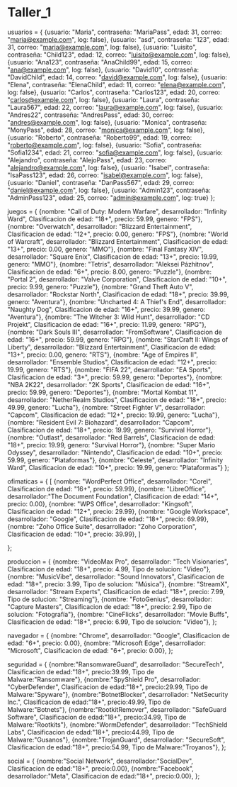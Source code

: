# Taller_1

usuarios = {
    {usuario: "Maria", contraseña: "MariaPass", edad: 31, correo: "maria@example.com", log: false},
    {usuario: "asd", contraseña: "123", edad: 31, correo: "maria@example.com", log: false},
    {usuario: "Luisito", contraseña: "Child123", edad: 12, correo: "luisito@example.com", log: false},
    {usuario: "Ana123", contraseña: "AnaChild99", edad: 15, correo: "ana@example.com", log: false},
    {usuario: "David10", contraseña: "DavidChild", edad: 14, correo: "david@example.com", log: false},
    {usuario: "Elena", contraseña: "ElenaChild", edad: 11, correo: "elena@example.com", log: false},
    {usuario: "Carlos", contraseña: "Carlos123", edad: 20, correo: "carlos@example.com", log: false},
    {usuario: "Laura", contraseña: "Laura567", edad: 22, correo: "laura@example.com", log: false},
    {usuario: "Andres22", contraseña: "AndresPass", edad: 30, correo: "andres@example.com", log: false},
    {usuario: "Monica", contraseña: "MonyPass", edad: 28, correo: "monica@example.com", log: false},
    {usuario: "Roberto", contraseña: "Roberto99", edad: 19, correo: "roberto@example.com", log: false},
    {usuario: "Sofia", contraseña: "Sofia1234", edad: 21, correo: "sofia@example.com", log: false},
    {usuario: "Alejandro", contraseña: "AlejoPass", edad: 23, correo: "alejandro@example.com", log: false},
    {usuario: "Isabel", contraseña: "IsaPass123", edad: 26, correo: "isabel@example.com", log: false},
    {usuario: "Daniel", contraseña: "DanPass567", edad: 29, correo: "daniel@example.com", log: false},
    {usuario: "Admin123", contraseña: "AdminPass123", edad: 25, correo: "admin@example.com", log: true}
};


juegos = {
    {nombre: "Call of Duty: Modern Warfare", desarrollador: "Infinity Ward", Clasificacion de edad: "18+", precio: 59.99, genero: "FPS"},
    {nombre: "Overwatch", desarrollador: "Blizzard Entertainment", Clasificacion de edad: "12+", precio: 0.00, genero: "FPS"},
    {nombre: "World of Warcraft", desarrollador: "Blizzard Entertainment", Clasificacion de edad: "13+", precio: 0.00, genero: "MMO"},
    {nombre: "Final Fantasy XIV", desarrollador: "Square Enix", Clasificacion de edad: "13+", precio: 19.99, genero: "MMO"},
    {nombre: "Tetris", desarrollador: "Aleksei Pázhitnov", Clasificacion de edad: "6+", precio: 8.00, genero: "Puzzle"},
    {nombre: "Portal 2", desarrollador: "Valve Corporation", Clasificacion de edad: "10+", precio: 9.99, genero: "Puzzle"},
    {nombre: "Grand Theft Auto V", desarrollador: "Rockstar North", Clasificacion de edad: "18+", precio: 39.99, genero: "Aventura"},
    {nombre: "Uncharted 4: A Thief's End", desarrollador: "Naughty Dog", Clasificacion de edad: "16+", precio: 39.99, genero: "Aventura"},
    {nombre: "The Witcher 3: Wild Hunt", desarrollador: "CD Projekt", Clasificacion de edad: "16+", precio: 11.99, genero: "RPG"},
    {nombre: "Dark Souls III", desarrollador: "FromSoftware", Clasificacion de edad: "16+", precio: 59.99, genero: "RPG"},
    {nombre: "StarCraft II: Wings of Liberty", desarrollador: "Blizzard Entertainment", Clasificacion de edad: "13+", precio: 0.00, genero: "RTS"},
    {nombre: "Age of Empires II", desarrollador: "Ensemble Studios", Clasificacion de edad: "12+", precio: 19.99, genero: "RTS"},
    {nombre: "FIFA 22", desarrollador: "EA Sports", Clasificacion de edad: "3+", precio: 59.99, genero: "Deportes"},
    {nombre: "NBA 2K22", desarrollador: "2K Sports", Clasificacion de edad: "16+", precio: 59.99, genero: "Deportes"},
    {nombre: "Mortal Kombat 11", desarrollador: "NetherRealm Studios", Clasificacion de edad: "18+", precio: 49.99, genero: "Lucha"},
    {nombre: "Street Fighter V", desarrollador: "Capcom", Clasificacion de edad: "12+", precio: 19.99, genero: "Lucha"},
    {nombre: "Resident Evil 7: Biohazard", desarrollador: "Capcom", Clasificacion de edad: "18+", precio: 19.99, genero: "Survival Horror"},
    {nombre: "Outlast", desarrollador: "Red Barrels", Clasificacion de edad: "18+", precio: 19.99, genero: "Survival Horror"},
    {nombre: "Super Mario Odyssey", desarrollador: "Nintendo", Clasificacion de edad: "10+", precio: 59.99, genero: "Plataformas"},
    {nombre: "Celeste", desarrollador: "Infinity Ward", Clasificacion de edad: "10+", precio: 19.99, genero: "Plataformas"}
};

ofimaticas  = {
    [
        {nombre: "WordPerfect Office", desarrollador: "Corel", Clasificacion de edad: "16+", precio: 59.99},
        {nombre: "LibreOffice", desarrollador:"The Document Foundation", Clasificacion de edad: "14+", precio: 0.00},
        {nombre: "WPS Office", desarrollador: "Kingsoft", Clasificacion de edad: "12+", precio: 29.99},
        {nombre: "Google Workspace", desarrollador: "Google", Clasificacion de edad: "18+", precio: 69.99},
        {nombre: "Zoho Office Suite", desarrollador: "Zoho Corporation", Clasificacion de edad: "10+", precio: 39.99},
    ]
    
};

produccion = {
    {nombre: "VideoMax Pro", desarrollador: "Tech Visionaries", Clasificacion de edad: "18+", precio: 4.99, Tipo de solucion: "Video"},
    {nombre: "MusicVibe", desarrollador: "Sound Innovators", Clasificacion de edad: "18+", precio: 3.99, Tipo de solucion: "Música"},
    {nombre: "StreamX", desarrollador: "Stream Experts", Clasificacion de edad: "18+", precio: 7.99, Tipo de solucion: "Streaming"},
    {nombre: "FotoGenius", desarrollador: "Capture Masters", Clasificacion de edad: "18+", precio: 2.99, Tipo de solucion: "Fotografía"},
    {nombre: "CineFlicks", desarrollador: "Movie Buffs", Clasificacion de edad: "18+", precio: 6.99, Tipo de solucion: "Video"},
};

navegador = {
    {nombre: "Chrome", desarrollador: "Google", Clasificacion de edad: "6+", precio: 0.00},
    {nombre: "Microsoft Edge", desarrollador: "Microsoft", Clasificacion de edad: "6+", precio: 0.00},
};

seguridad = {
    {nombre:"RansomwareGuard", desarrollador: "SecureTech", Clasificacion de edad:"18+", precio:39.99, Tipo de Malware:"Ransomware"},
    {nombre:"SpyShield Pro", desarrollador: "CyberDefender", Clasificacion de edad:"18+", precio:29.99, Tipo de Malware:"Spyware"},
    {nombre:"BotnetBlocker", desarrollador: "NetSecurity Inc.", Clasificacion de edad:"18+", precio:49.99, Tipo de Malware:"Botnets"},
    {nombre:"RootkitRemover", desarrollador: "SafeGuard Software", Clasificacion de edad:"18+", precio:34.99, Tipo de Malware:"Rootkits"},
    {nombre:"WormDefender", desarrollador: "TechShield Labs", Clasificacion de edad:"18+", precio:44.99, Tipo de Malware:"Gusanos"},
    {nombre:"TrojanGuard", desarrollador: "SecureSoft", Clasificacion de edad:"18+", precio:54.99, Tipo de Malware:"Troyanos"},
};

social = {
    {nombre:"Social Network", desarrollador:"SocialDev", Clasificacion de edad:"18+", precio:0.00},
    {nombre:"Facebook", desarrollador:"Meta", Clasificacion de edad:"18+", precio:0.00},
};